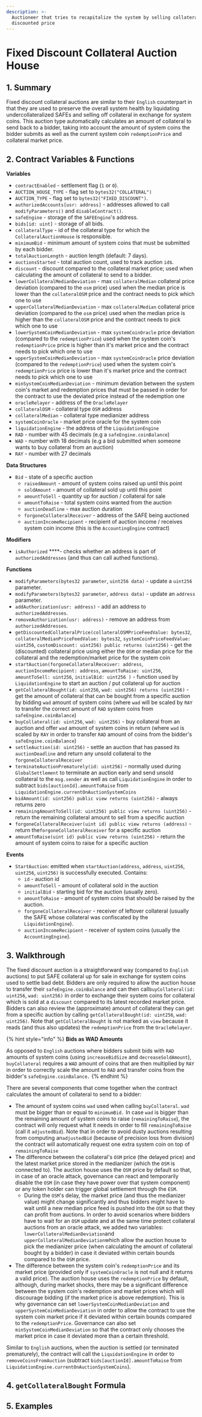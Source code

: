```yaml
---
description: >-
  Auctioneer that tries to recapitalize the system by selling collateral at a
  discounted price
---
```


# Fixed Discount Collateral Auction House

## 1. Summary <a id="1-introduction-summary"></a>

Fixed discount collateral auctions are similar to their `English` counterpart in that they are used to preserve the overall system health by liquidating undercollateralized SAFEs and selling off collateral in exchange for system coins. This auction type automatically calculates an amount of collateral to send back to a bidder, taking into account the amount of system coins the bidder submits as well as the current system coin `redemptionPrice` and collateral market price.

## 2. Contract Variables & Functions <a id="2-contract-details"></a>

**Variables**

* `contractEnabled` - settlement flag \(`1` or `0`\).
* `AUCTION_HOUSE_TYPE` - flag set to `bytes32("COLLATERAL")`
* `AUCTION_TYPE` - flag set to `bytes32("FIXED_DISCOUNT")`.
* `authorizedAccounts[usr: address]` - addresses allowed to call `modifyParameters()` and `disableContract()`.
* `safeEngine` - storage of the `SAFEEngine`'s address.
* `bids[id: uint]` - storage of all bids.
* `collateralType` - id of the collateral type for which the `CollateralAuctionHouse` is responsible.
* `minimumBid` - minimum amount of system coins that must be submitted by each bidder.
* `totalAuctionLength` - auction length \(default: 7 days\).
* `auctionsStarted` - total auction count, used to track auction `id`s.
* `discount` - discount compared to the collateral market price; used when calculating the amount of collateral to send to a bidder.
* `lowerCollateralMedianDeviation` - max `collateralMedian` collateral price deviation \(compared to the `osm` price\) used when the median price is lower than the `collateralOSM` price and the contract needs to pick which one to use
* `upperCollateralMedianDeviation` - max `collateralMedian` collateral price deviation \(compared to the `osm` price\) used when the median price is higher than the `collateralOSM` price and the contract needs to pick which one to use
* `lowerSystemCoinMedianDeviation` - max `systemCoinOracle` price deviation \(compared to the `redemptionPrice`\) used when the system coin's `redemptionPrice` price is higher than it's market price and the contract needs to pick which one to use
* `upperSystemCoinMedianDeviation` - max `systemCoinOracle` price deviation \(compared to the `redemptionPrice`\) used when the system coin's `redemptionPrice` price is lower than it's market price and the contract needs to pick which one to use
* `minSystemCoinMedianDeviation` - minimum deviation between the system coin's market and redemption prices that must be passed in order for the contract to use the deviated price instead of the redemption one
* `oracleRelayer` - address of the `OracleRelayer`
* `collateralOSM` - collateral type `OSM` address
* `collateralMedian` - collateral type medianizer address
* `systemCoinOracle` - market price oracle for the system coin
* `liquidationEngine` - the address of the `LiquidationEngine`
* `RAD` - number with 45 decimals \(e.g a `safeEngine.coinBalance`\)
* `WAD` - number with 18 decimals \(e.g a bid submitted when someone wants to buy collateral from an auction\)
* `RAY` - number with 27 decimals

**Data Structures**

* `Bid` - state of a specific auction
  * `raisedAmount` - amount of system coins raised up until this point
  * `soldAmount` - amount of collateral sold up until this point
  * `amountToSell` - quantity up for auction / collateral for sale
  * `amountToRaise` - total system coins wanted from the auction
  * `auctionDeadline` - max auction duration
  * `forgoneCollateralReceiver` - address of the SAFE being auctioned
  * `auctionIncomeRecipient` - recipient of auction income / receives system coin income \(this is  the `AccountingEngine` contract\)

**Modifiers**

* `isAuthorized` ****- checks whether an address is part of `authorizedAddresses` \(and thus can call authed functions\).

**Functions**

* `modifyParameters(bytes32 parameter`, `uint256 data)` - update a `uint256` parameter.
* `modifyParameters(bytes32 parameter`, `address data)` - update an `address` parameter.
* `addAuthorization(usr: address)` - add an address to `authorizedAddresses`.
* `removeAuthorization(usr: address)` - remove an address from `authorizedAddresses`.
* `getDiscountedCollateralPrice(collateralOSMPriceFeedValue: bytes32`, `collateralMedianPriceFeedValue: bytes32`, `systemCoinPriceFeedValue: uint256`, `customDiscount: uint256) public returns (uint256)` - get the \(discounted\) collateral price using either the `OSM` or median price for the collateral and the redemption/market price for the system coin
* `startAuction(forgoneCollateralReceiver: address`, `auctionIncomeRecipient: address`, `amountToRaise: uint256`, `amountToSell: uint256`, `initialBid: uint256 )` - function used by `LiquidationEngine` to start an auction / put collateral up for auction
* `getCollateralBought(id: uint256`, `wad: uint256) returns (uint256)` - get the amount of collateral that can be bought from a specific auction by bidding `wad` amount of system coins \(where `wad` will be scaled by `RAY` to transfer the correct amount of `RAD` system coins from `safeEngine.coinBalance`\)
* `buyCollateral(id: uint256`, `wad: uint256)` - buy collateral from an auction and offer `wad` amount of system coins in return \(where `wad` is scaled by `RAY` in order to transfer `RAD` amount of coins from the bidder's `safeEngine.coinBalance`\)
* `settleAuction(id: uint256)` - settle an auction that has passed its `auctionDeadline` and return any unsold collateral to the `forgoneCollateralReceiver`
* `terminateAuctionPrematurely(id: uint256)` - normally used during `GlobalSettlement` to terminate an auction early and send unsold collateral to the `msg.sender` as well as call `LiquidationEngine` in order to subtract `bids[auctionId].amountToRaise` from `LiquidationEngine.currentOnAuctionSystemCoins`
* `bidAmount(id: uint256) public view returns (uint256)` - always returns zero
* `remainingAmountToSell(id: uint256) public view returns (uint256)` - return the remaining collateral amount to sell from a specific auction
* `forgoneCollateralReceiver(uint id) public view returns (address)` - return the`forgoneCollateralReceiver` for a specific auction
* `amountToRaise(uint id) public view returns (uint256)` - return the amount of system coins to raise for a specific auction

**Events**

* `StartAuction`: emitted when `startAuction(address`, `address`, `uint256`, `uint256`, `uint256)` is successfully executed. Contains:
  * `id` - auction id
  * `amountToSell` - amount of collateral sold in the auction
  * `initialBid` - starting bid for the auction \(usually zero\).
  * `amountToRaise` - amount of system coins that should be raised by the auction.
  * `forgoneCollateralReceiver` - receiver of leftover collateral \(usually the SAFE whose collateral was confiscated by the `LiquidationEngine`\).
  * `auctionIncomeRecipient` - receiver of system coins \(usually the `AccountingEngine`\).

## 3. Walkthrough <a id="3-key-mechanisms-and-concepts"></a>

The fixed discount auction is a straightforward way \(compared to `English` auctions\) to put SAFE collateral up for sale in exchange for system coins used to settle bad debt. Bidders are only required to allow the auction house to transfer their `safeEngine.coinBalance` and can then call`buyCollateral(id: uint256`, `wad: uint256)` in order to exchange their system coins for collateral which is sold at a `discount` compared to its latest recorded market price. Bidders can also review the \(approximate\) amount of collateral they can get from a specific auction by calling `getCollateralBought(id: uint256`, `wad: uint256)`. Note that `getCollateralBought` is not marked as `view` because it reads \(and thus also updates\) the `redemptionPrice` from the `OracleRelayer`.

{% hint style="info" %}
**Bids as WAD Amounts**

As opposed to `English` auctions where bidders submit bids with `RAD` amounts of system coins \(using `increaseBidSize` and `decreaseSoldAmount`\), `buyCollateral` requires a `WAD` amount of coins that are then multiplied by `RAY` in order to correctly scale the amount to `RAD` and transfer coins from the bidder's `safeEngine.coinBalance.`
{% endhint %}

There are several components that come together when the contract calculates the amount of collateral to send to a bidder:

* The amount of system coins `wad` used when calling `buyCollateral`. `wad` must be bigger than or equal to `minimumBid.` In case `wad` is bigger than the remaining amount of system coins to raise \(`remainingToRaise`\), the contract will only request what it needs in order to fill `remainingToRaise` \(call it `adjustedBid`\). Note that in order to avoid dusty auctions resulting from computing an`adjustedBid` \(because of precision loss from division\) the contract will automatically request one extra system coin on top of `remainingToRaise`
* The difference between the collateral's `OSM` price \(the delayed price\) and the latest market price stored in the medianizer \(which the `OSM` is connected to\). The auction house uses the `OSM` price by default so that, in case of an oracle attack, governance can react and temporarily disable the `OSM` \(in case they have power over that system component\) or any token holder can trigger global settlement through the `ESM`. 
  * During the `OSM`'s delay, the market price \(and thus the medianizer value\) might change significantly and thus bidders might have to wait until a new median price feed is pushed into the `OSM` so that they can profit from auctions. In order to avoid scenarios where bidders have to wait for an `OSM` update and at the same time protect collateral auctions from an oracle attack, we added two variables: `lowerCollateralMedianDeviation`and `upperCollateralMedianDeviation`which allow the auction house to pick the medianizer price \(when calculating the amount of collateral bought by a bidder\) in case it deviated within certain bounds compared to the `OSM` price.
* The difference between the system coin's `redemptionPrice` and its market price \(provided only if `systemCoinOracle` is not null and it returns a valid price\). The auction house uses the `redemptionPrice` by default, although, during market shocks, there may be a significant difference between the system coin's redemption and market prices which will discourage bidding \(if the market price is above redemption\). This is why governance can set `lowerSystemCoinMedianDeviation` and `upperSystemCoinMedianDeviation` in order to allow the contract to use the system coin market price if it deviated within certain bounds compared to the `redemptionPrice`. Governance can also set `minSystemCoinMedianDeviation` so that the contract only chooses the market price in case it deviated more than a certain threshold.

Similar to `English` auctions, when the auction is settled \(or terminated prematurely\), the contract will call the `LiquidationEngine` in order to `removeCoinsFromAuction` \(subtract `bids[auctionId].amountToRaise` from `LiquidationEngine.currentOnAuctionSystemCoins`\).

## 4. `getCollateralBought` Formula <a id="3-key-mechanisms-and-concepts"></a>



## 5. Examples <a id="3-key-mechanisms-and-concepts"></a>

